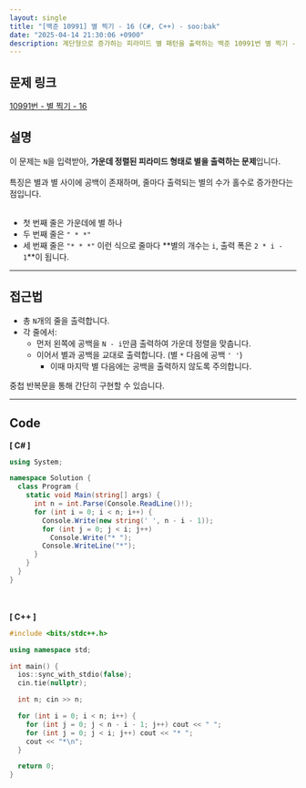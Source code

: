 ```yaml
---
layout: single
title: "[백준 10991] 별 찍기 - 16 (C#, C++) - soo:bak"
date: "2025-04-14 21:30:06 +0900"
description: 계단형으로 증가하는 피라미드 별 패턴을 출력하는 백준 10991번 별 찍기 - 16 문제의 C# 및 C++ 풀이와 해설
---
```


## 문제 링크
[10991번 - 별 찍기 - 16](https://www.acmicpc.net/problem/10991)

## 설명
이 문제는 `N`을 입력받아, **가운데 정렬된 피라미드 형태로 별을 출력하는 문제**입니다.  <br>
<br>
특징은 별과 별 사이에 공백이 존재하며, 줄마다 출력되는 별의 수가 홀수로 증가한다는 점입니다.<br>
<br>
- 첫 번째 줄은 가운데에 별 하나
- 두 번째 줄은 `" * *"`
- 세 번째 줄은 `"* * *"`
이런 식으로 줄마다 **별의 개수는 `i`, 출력 폭은 `2 * i - 1`**이 됩니다.

---

## 접근법

- 총 `N`개의 줄을 출력합니다.
- 각 줄에서:
  - 먼저 왼쪽에 공백을 `N - i`만큼 출력하여 가운데 정렬을 맞춥니다.<br>
  - 이어서 별과 공백을 교대로 출력합니다. (별 `*` 다음에 공백 `' '`)<br>
    - 이때 마지막 별 다음에는 공백을 출력하지 않도록 주의합니다.

중첩 반복문을 통해 간단히 구현할 수 있습니다.

---

## Code
<b>[ C# ] </b>
<br>

```csharp
using System;

namespace Solution {
  class Program {
    static void Main(string[] args) {
      int n = int.Parse(Console.ReadLine()!);
      for (int i = 0; i < n; i++) {
        Console.Write(new string(' ', n - i - 1));
        for (int j = 0; j < i; j++)
          Console.Write("* ");
        Console.WriteLine("*");
      }
    }
  }
}
```

<br><br>
<b>[ C++ ] </b>
<br>

```cpp
#include <bits/stdc++.h>

using namespace std;

int main() {
  ios::sync_with_stdio(false);
  cin.tie(nullptr);

  int n; cin >> n;

  for (int i = 0; i < n; i++) {
    for (int j = 0; j < n - i - 1; j++) cout << " ";
    for (int j = 0; j < i; j++) cout << "* ";
    cout << "*\n";
  }

  return 0;
}
```
